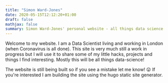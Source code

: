 ```yaml
---
title: "Simon Ward-Jones"
date: 2020-05-15T12:12:20+01:00
draft: false
mathjax: false
summary: Simon Ward-Jones' personal website - all things data science 
---
```


Welcome to my website. I am a Data Scientist living and working in London (when Coronavirus is all done). This site is very much still a work in progress but I will use it to share some of my little hacks, projects and things I find interesting. Mostly this will be all things data-science!

The website is still being built so if you see a mistake let me know! 😛 If you're interested I am building the site using the hugo static site generator.